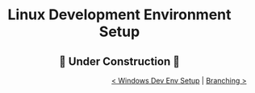 <h1 style="font-weight:bold" align="center">Linux Development Environment Setup</h1>

<h2 align="center">🚧 Under Construction 🚧</h2>

<div align="right">

   [< Windows Dev Env Setup](./WindowsDevEnvSetup.md) | [Branching >](./../Branching.md)
   <br/>
</div>